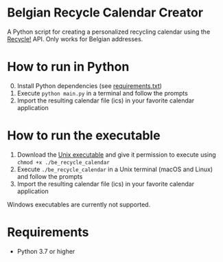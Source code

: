 # Belgian Recycle Calendar Creator

A Python script for creating a personalized recycling calendar using the [Recycle!](https://recycleapp.be) API. Only works for Belgian addresses.

# How to run in Python

0. Install Python dependencies (see [requirements.txt](requirements.txt))
1. Execute `python main.py` in a terminal and follow the prompts
2. Import the resulting calendar file (ics) in your favorite calendar application

# How to run the executable

1. Download the [Unix executable](dist/be_recycle_calendar) and give it permission to execute using `chmod +x ./be_recycle_calendar`
2. Execute `./be_recycle_calendar` in a Unix terminal (macOS and Linux) and follow the prompts
3. Import the resulting calendar file (ics) in your favorite calendar application

Windows executables are currently not supported.

# Requirements

* Python 3.7 or higher
